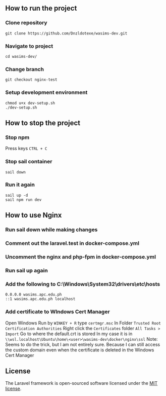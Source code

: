## How to run the project

### Clone repository
```
git clone https://github.com/Dnzldotexe/wasims-dev.git
```

### Navigate to project
```
cd wasims-dev/
```

### Change branch
```
git checkout nginx-test
```

### Setup development environment
```
chmod u+x dev-setup.sh
./dev-setup.sh
```

## How to stop the project

### Stop npm
Press keys `CTRL + C`

### Stop sail container
```
sail down
```

### Run it again
```
sail up -d
sail npm run dev
```


## How to use Nginx

### Run sail down while making changes
### Comment out the laravel.test in docker-compose.yml
### Uncomment the nginx and php-fpm in docker-compose.yml
### Run sail up again
### Add the following to C:\Windows\System32\drivers\etc\hosts
```
0.0.0.0 wasims.apc.edu.ph
::1 wasims.apc.edu.ph localhost
```
### Add certificate to WIndows Cert Manager
Open Windows Run by `WINKEY + R`
type `certmgr.msc`
In Folder `Trusted Root Certification Authorities`
Right click the `Certificates` folder
`All Tasks > Import`
Go to where the default.crt is stored
In my case it is in `\\wsl.localhost\Ubuntu\home\<user>\wasims-dev\docker\nginx\ssl`
Note: Seems to do the trick, but I am not entirely sure.
Because I can still access the custom domain even when the certificate is deleted in the Windows Cert Manager
## License

The Laravel framework is open-sourced software licensed under the [MIT license](https://opensource.org/licenses/MIT).

